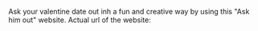 Ask your valentine date out inh a fun and creative way by using this "Ask him out" website. 
Actual url of the website: 

